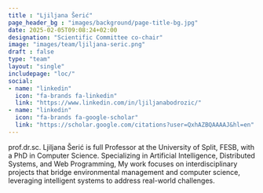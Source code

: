 ```yaml
---
title : "Ljiljana Šerić"
page_header_bg : "images/background/page-title-bg.jpg"
date: 2025-02-05T09:08:24+02:00
designation: "Scientific Committee co-chair"
image: "images/team/ljiljana-seric.png"
draft : false
type: "team"
layout: "single"
includepage: "loc/"
social:
- name: "linkedin"
  icon: "fa-brands fa-linkedin"
  link: "https://www.linkedin.com/in/ljiljanabodrozic/"
- name: "linkedin"
  icon: "fa-brands fa-google-scholar"
  link: "https://scholar.google.com/citations?user=QxhAZBQAAAAJ&hl=en"
---
```




prof.dr.sc. Ljiljana Šerić is full Professor at the University of Split, FESB,
with a PhD in Computer Science. Specializing in Artificial Intelligence,
Distributed Systems, and Web Programming, My work focuses on interdisciplinary
projects that bridge environmental management and computer science,
leveraging intelligent systems to address real-world challenges.
